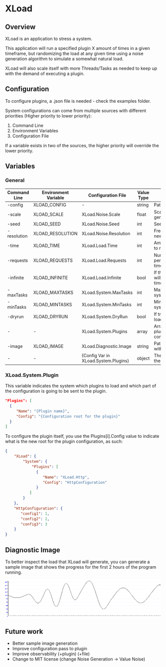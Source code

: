 # XLoad

## Overview

XLoad is an application to stress a system. 

This application will run a specified plugin X amount of times in a given timeframe, but randomizing the load at any given time using a noise generation algorithm to simulate a somewhat natural load. 

XLoad will also scale itself with more Threads/Tasks as needed to keep up with the demand of executing a plugin.

## Configuration

To configure plugins, a .json file is needed - check the examples folder.

System configurations can come from multiple sources with different priorities (Higher priority to lower priority):
    
1. Command Line
2. Environment Variables
3. Configuration File

If a variable exists in two of the sources, the higher priority will override the lower priority.

## Variables

### General

| Command Line | Environment Variable | Configuration File                     | Value Type | Description                                                                   |
|--------------|----------------------|----------------------------------------|------------|-------------------------------------------------------------------------------|
| -config      | XLOAD_CONFIG         | -                                      | string     | Path to the json configuration file 
| -scale       | XLOAD_SCALE          | XLoad.Noise.Scale                      | float      | Scale for the Simplex Noise generation                                        |
| -seed        | XLOAD_SEED           | XLoad.Noise.Seed                       | int        | Seed for the noise generation                                                 |
| -resolution  | XLOAD_RESOLUTION     | XLoad.Noise.Resolution                 | int        | Frequency (in seconds) for which a new point is generated                     |
| -time        | XLOAD_TIME           | XLoad.Load.Time                        | int        | Amount of seconds for the system to run                                       |
| -requests    | XLOAD_REQUESTS       | XLoad.Load.Requests                    | int        | Number of requests to be performed in -time/XLOAD_TIME/XLoad.Load.Time        |
| -infinite    | XLOAD_INFINITE       | XLoad.Load.Infinite                    | bool       | If this argument is used, the system will continue to operate after the -time |
| -maxTasks    | XLOAD_MAXTASKS       | XLoad.System.MaxTasks                  | int        | Maximum amount of TPL tasks the system will generate                          |
| -minTasks    | XLOAD_MINTASKS       | XLoad.System.MinTasks                  | int        | Minimum amount of TPL tasks the system will generate                          |
| -dryrun      | XLOAD_DRYRUN         | XLoad.System.DryRun                    | bool       | If true, do not automatically start the load system                           |
| -            | -                    | XLoad.System.Plugins                   | array      | Array of objects describing the plugins to be loaded and their configurations |
| -image       | XLOAD_IMAGE          | XLoad.Diagnostic.Image                 | string     | Path for the creation of a bmp file with the generated graph                  |
| -            | -                    | {Config Var in XLoad.System.Plugins}   | object     | The configurations to be passed to the plugin                                 |

### XLoad.System.Plugin

This variable indicates the system which plugins to load and which part of the configuration is going to be sent to the plugin.

```json
"Plugins": [
  {
     "Name": "{Plugin name}",
     "Config": "{Configuration root for the plugin}"
  }
]
```

To configure the plugin itself, you use the Plugins[i].Config value to indicate what is the new root for the plugin configuration, as such:

```json
{
    "XLoad": {
        "System": {
            "Plugins": [
              {
                 "Name": "XLoad.Http",
                 "Config": "HttpConfiguration"
              } 
           ]
        }
    },
    "HttpConfiguration": {
       "config1": 1,
       "config2": 2,
       "config3": 3
    }
}
```

## Diagnostic Image

To better inspect the load that XLoad will generate, you can generate a sample image that shows the progress for the first 2 hours of the program running.

![diagnostic-image](images/diagnostic-image.bmp)



## Future work

- Better sample image generation
- Improve configuration pass to plugin
- Improve observability (+plugin) (+file)
- Change to MIT license (change Noise Generation -> Value Noise)

